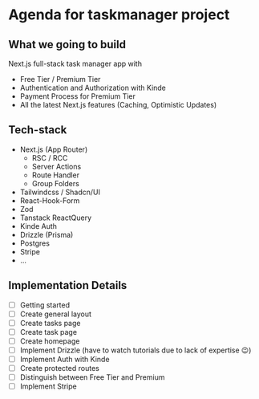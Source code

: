 # Agenda for taskmanager project

## What we going to build

Next.js full-stack task manager app with

- Free Tier / Premium Tier
- Authentication and Authorization with Kinde
- Payment Process for Premium Tier
- All the latest Next.js features (Caching, Optimistic Updates)

## Tech-stack

- Next.js (App Router)
  - RSC / RCC
  - Server Actions
  - Route Handler
  - Group Folders
- Tailwindcss / Shadcn/UI
- React-Hook-Form
- Zod
- Tanstack ReactQuery
- Kinde Auth
- Drizzle (Prisma)
- Postgres
- Stripe
- ...

## Implementation Details

- [ ] Getting started
- [ ] Create general layout
- [ ] Create tasks page
- [ ] Create task page
- [ ] Create homepage
- [ ] Implement Drizzle (have to watch tutorials due to lack of expertise 😉)
- [ ] Implement Auth with Kinde
- [ ] Create protected routes
- [ ] Distinguish between Free Tier and Premium
- [ ] Implement Stripe
